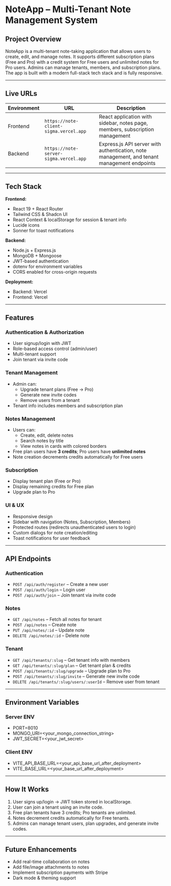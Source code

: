 # NoteApp – Multi-Tenant Note Management System

## Project Overview
NoteApp is a multi-tenant note-taking application that allows users to create, edit, and manage notes. It supports different subscription plans (Free and Pro) with a credit system for Free users and unlimited notes for Pro users. Admins can manage tenants, members, and subscription plans. The app is built with a modern full-stack tech stack and is fully responsive.  

---

## Live URLs
| Environment | URL | Description |
|-------------|-----|------------|
| Frontend    | `https://note-client-sigma.vercel.app` | React application with sidebar, notes page, members, subscription management |
| Backend     | `https://note-server-sigma.vercel.app`  | Express.js API server with authentication, note management, and tenant management endpoints |

---

## Tech Stack

**Frontend:**
- React 19 + React Router
- Tailwind CSS & Shadcn UI
- React Context & localStorage for session & tenant info
- Lucide icons
- Sonner for toast notifications

**Backend:**
- Node.js + Express.js
- MongoDB + Mongoose
- JWT-based authentication
- dotenv for environment variables
- CORS enabled for cross-origin requests

**Deployment:**
- Backend: Vercel
- Frontend: Vercel

---

## Features

### Authentication & Authorization
- User signup/login with JWT
- Role-based access control (admin/user)
- Multi-tenant support
- Join tenant via invite code

### Tenant Management
- Admin can:
  - Upgrade tenant plans (Free → Pro)
  - Generate new invite codes
  - Remove users from a tenant
- Tenant info includes members and subscription plan

### Notes Management
- Users can:
  - Create, edit, delete notes
  - Search notes by title
  - View notes in cards with colored borders
- Free plan users have **3 credits**; Pro users have **unlimited notes**
- Note creation decrements credits automatically for Free users

### Subscription
- Display tenant plan (Free or Pro)
- Display remaining credits for Free plan
- Upgrade plan to Pro

### UI & UX
- Responsive design
- Sidebar with navigation (Notes, Subscription, Members)
- Protected routes (redirects unauthenticated users to login)
- Custom dialogs for note creation/editing
- Toast notifications for user feedback

---

## API Endpoints

### Authentication
- `POST /api/auth/register` – Create a new user
- `POST /api/auth/login` – Login user
- `POST /api/auth/join` – Join tenant via invite code

### Notes
- `GET /api/notes` – Fetch all notes for tenant
- `POST /api/notes` – Create note
- `PUT /api/notes/:id` – Update note
- `DELETE /api/notes/:id` – Delete note

### Tenant
- `GET /api/tenants/:slug` – Get tenant info with members
- `GET /api/tenants/:slug/plan` – Get tenant plan & credits
- `POST /api/tenants/:slug/upgrade` – Upgrade plan to Pro
- `POST /api/tenants/:slug/invite` – Generate new invite code
- `DELETE /api/tenants/:slug/users/:userId` – Remove user from tenant

---

## Environment Variables
### Server ENV
- PORT=8010
- MONGO_URI=<your_mongo_connection_string>
- JWT_SECRET=<your_jwt_secret>

### Client ENV
- VITE_API_BASE_URL=<your_api_base_url_after_deployment>
- VITE_BASE_URL=<your_base_url_after_deployment>

---

## How It Works
1. User signs up/login → JWT token stored in localStorage.
2. User can join a tenant using an invite code.
3. Free plan tenants have 3 credits; Pro tenants are unlimited.
4. Notes decrement credits automatically for Free tenants.
5. Admins can manage tenant users, plan upgrades, and generate invite codes.

---

## Future Enhancements
- Add real-time collaboration on notes
- Add file/image attachments to notes
- Implement subscription payments with Stripe
- Dark mode & theming support

